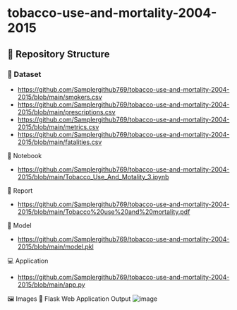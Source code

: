 # tobacco-use-and-mortality-2004-2015
## 📁 Repository Structure
### 📂 Dataset
- https://github.com/Samplergithub769/tobacco-use-and-mortality-2004-2015/blob/main/smokers.csv
- https://github.com/Samplergithub769/tobacco-use-and-mortality-2004-2015/blob/main/prescriptions.csv
- https://github.com/Samplergithub769/tobacco-use-and-mortality-2004-2015/blob/main/metrics.csv
- https://github.com/Samplergithub769/tobacco-use-and-mortality-2004-2015/blob/main/fatalities.csv  

📓 Notebook
-  https://github.com/Samplergithub769/tobacco-use-and-mortality-2004-2015/blob/main/Tobacco_Use_And_Motality_3.ipynb

📄 Report
- https://github.com/Samplergithub769/tobacco-use-and-mortality-2004-2015/blob/main/Tobacco%20use%20and%20mortality.pdf

🧠 Model
 - https://github.com/Samplergithub769/tobacco-use-and-mortality-2004-2015/blob/main/model.pkl

💻 Application
- https://github.com/Samplergithub769/tobacco-use-and-mortality-2004-2015/blob/main/app.py

🖼️ Images
📌 Flask Web Application Output
 ![image](https://github.com/user-attachments/assets/9198c19c-532f-44bd-b3ea-99fd0367b5b8)





